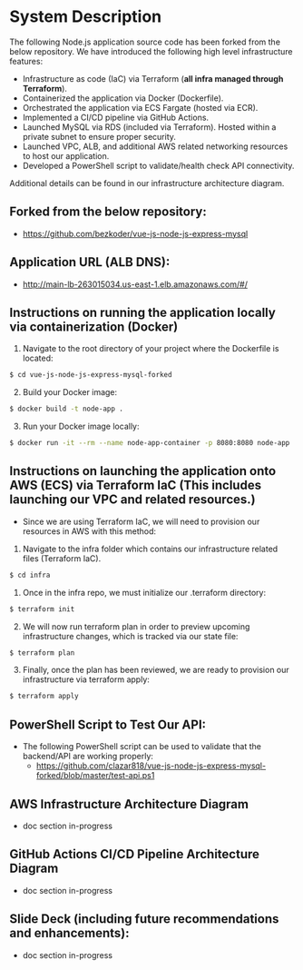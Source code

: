# System Description
The following Node.js application source code has been forked from the below repository. 
We have introduced the following high level infrastructure features: 
 - Infrastructure as code (IaC) via Terraform (**all infra managed through Terraform**).
 - Containerized the application via Docker (Dockerfile).
 - Orchestrated the application via ECS Fargate (hosted via ECR).
 - Implemented a CI/CD pipeline via GitHub Actions.
 - Launched MySQL via RDS (included via Terraform). Hosted within a private subnet to ensure proper security.
 - Launched VPC, ALB, and additional AWS related networking resources to host our application.
 - Developed a PowerShell script to validate/health check API connectivity.

Additional details can be found in our infrastructure architecture diagram.

## Forked from the below repository:
- https://github.com/bezkoder/vue-js-node-js-express-mysql


## Application URL (ALB DNS):
- http://main-lb-263015034.us-east-1.elb.amazonaws.com/#/

## Instructions on running the application locally via containerization (Docker)
1. Navigate to the root directory of your project where the Dockerfile is located:
```bash
$ cd vue-js-node-js-express-mysql-forked
```
2. Build your Docker image:
```bash
$ docker build -t node-app .
```
3. Run your Docker image locally:
```bash
$ docker run -it --rm --name node-app-container -p 8080:8080 node-app
```

## Instructions on launching the application onto AWS (ECS) via Terraform IaC (This includes launching our VPC and related resources.)
- Since we are using Terraform IaC, we will need to provision our resources in AWS with this method:
1. Navigate to the infra folder which contains our infrastructure related files (Terraform IaC).
```bash
$ cd infra
```
1. Once in the infra repo, we must initialize our .terraform directory:
```bash
$ terraform init
```
2. We will now run terraform plan in order to preview upcoming infrastructure changes, which is tracked via our state file:
```bash
$ terraform plan
```
3. Finally, once the plan has been reviewed, we are ready to provision our infrastructure via terraform apply:
```bash
$ terraform apply
```
## PowerShell Script to Test Our API:
- The following PowerShell script can be used to validate that the backend/API are working properly:
  - https://github.com/clazar818/vue-js-node-js-express-mysql-forked/blob/master/test-api.ps1

## AWS Infrastructure Architecture Diagram
- doc section in-progress


## GitHub Actions CI/CD Pipeline Architecture Diagram
- doc section in-progress


## Slide Deck (including future recommendations and enhancements):
- doc section in-progress
